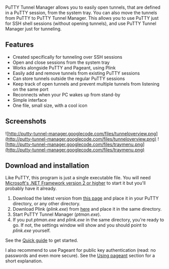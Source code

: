 PuTTY Tunnel Manager allows you to easily open tunnels, that are defined in a PuTTY session, from the system tray. You can also move the tunnels from PuTTY to PuTTY Tunnel Manager. This allows you to use PuTTY just for SSH shell sessions (without opening tunnels), and use PuTTY Tunnel Manager just for tunneling.

## Features ##

  * Created specifically for tunneling over SSH sessions
  * Open and close sessions from the system tray
  * Works alongside PuTTY and Pageant, using Plink
  * Easily add and remove tunnels from existing PuTTY sessions
  * Can store tunnels outside the regular PuTTY sessions
  * Keep track of open tunnels and prevent multiple tunnels from listening on the same port
  * Reconnects when your PC wakes up from stand-by
  * Simple interface
  * One file, small size, with a cool icon

## Screenshots ##

![http://putty-tunnel-manager.googlecode.com/files/tunneloverview.png](http://putty-tunnel-manager.googlecode.com/files/tunneloverview.png)
![http://putty-tunnel-manager.googlecode.com/files/traymenu.png](http://putty-tunnel-manager.googlecode.com/files/traymenu.png)

## Download and installation ##

Like PuTTY, this program is just a single executable file. You will need [Microsoft's .NET Framework version 2 or higher](http://www.microsoft.com/NET/) to start it but you'll probably have it already.

  1. Download the latest version from [this page](http://code.google.com/p/putty-tunnel-manager/) and place it in your PuTTY directory, or any other directory.
  1. Download Plink (_plink.exe_) from [here](http://www.chiark.greenend.org.uk/~sgtatham/putty/download.html) and place it in the same directory.
  1. Start PuTTY Tunnel Manager (_ptman.exe_).
  1. If you put _ptman.exe_ and _plink.exe_ in the same directory, you're ready to go. If not, the settings window will show and you should point to _plink.exe_ yourself.

See the [Quick guide](QuickGuide.md) to get started.

I also recommend to use Pageant for public key authentication (read: no passwords and even more secure). See the [Using pageant](UsingPageant.md) section for a short explanation.